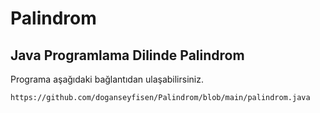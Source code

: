 # Palindrom

## Java Programlama Dilinde Palindrom

Programa aşağıdaki bağlantıdan ulaşabilirsiniz.

```
https://github.com/doganseyfisen/Palindrom/blob/main/palindrom.java
```
